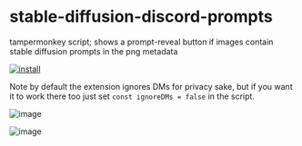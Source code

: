 # stable-diffusion-discord-prompts
tampermonkey script; shows a prompt-reveal button if images contain stable diffusion prompts in the png metadata

[![install](https://user-images.githubusercontent.com/118488816/202579095-03336ed4-80ae-4066-b764-3636772a4fb6.png)](https://raw.githubusercontent.com/moonshinegloss/stable-diffusion-discord-prompts/main/discord-prompt.user.js)

Note by default the extension ignores DMs for privacy sake, but if you want it to work there too just set `const ignoreDMs = false` in the script.

![image](https://user-images.githubusercontent.com/118488816/202602875-fca31bce-5fe6-4fe0-975c-e2d68710fb4c.png)

![image](https://user-images.githubusercontent.com/118488816/217673136-5994c7c1-7e89-468a-a705-26bec73d1f07.png)
